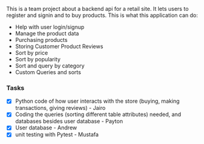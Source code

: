This is a team project about a backend api for a retail site. It lets users to register and signin and to buy products.
This is what this application can do:
* Help with user login/signup
* Manage the product data
* Purchasing products
* Storing Customer Product Reviews
* Sort by price
* Sort by popularity
* Sort and query by category
* Custom Queries and sorts




### Tasks
- [x] Python code of how user interacts with the store (buying, making transactions, giving reviews) - Jairo
- [x] Coding the queries (sorting different table attributes) needed, and databases besides user database - Payton
- [X] User database - Andrew
- [x] unit testing with Pytest - Mustafa
